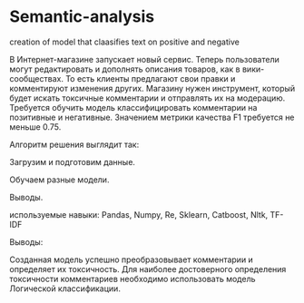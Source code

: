 # Semantic-analysis
creation of model that claasifies text on positive and negative

В Интернет-магазине запускает новый сервис. Теперь пользователи могут редактировать и дополнять описания товаров, как в вики-сообществах. То есть клиенты предлагают свои правки и комментируют изменения других. Магазину нужен инструмент, который будет искать токсичные комментарии и отправлять их на модерацию.
Требуется обучить модель классифицировать комментарии на позитивные и негативные. 
Значением метрики качества F1 требуется не меньше 0.75.

Алгоритм решения выглядит так:

Загрузим и подготовим данные.

Обучаем разные модели.

Выводы.

используемые навыки: Pandas, Numpy, Re, Sklearn, Catboost, Nltk, TF-IDF

Выводы:

Созданная модель успешно преобразовывает комментарии и определяет их токсичность. Для наиболее достоверного определения токсичности комментариев необходимо использовать модель Логической классификации.

